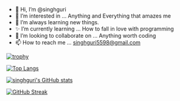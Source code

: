- 👋 Hi, I’m @singhguri
- 👀 I’m interested in ... Anything and Everything that amazes me
- 🌱 I’m always learning new things.
- ✨ I’m currently learning ... How to fall in love with programming
- 💞️ I’m looking to collaborate on ... Anything worth coding
- 📫 How to reach me ... singhguri5598@gmail.com

<!---
singhguri/singhguri is a ✨ special ✨ repository because its `README.md` (this file) appears on your GitHub profile.
You can click the Preview link to take a look at your changes.
--->

[![trophy](https://github-profile-trophy.vercel.app/?username=singhguri)](https://github.com/singhguri/github-profile-trophy)

[![Top Langs](https://github-readme-stats.vercel.app/api/top-langs/?username=singhguri)](https://github.com/singhguri/github-readme-stats)

[![singhguri's GitHub stats](https://github-readme-stats.vercel.app/api?username=singhguri)](https://github.com/singhguri/github-readme-stats)

[![GitHub Streak](https://github-readme-streak-stats.herokuapp.com/?user=singhguri)](https://git.io/streak-stats)
